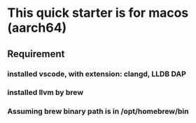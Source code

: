 # This quick starter is for macos (aarch64)

## Requirement

### installed vscode, with extension: clangd, LLDB DAP
### installed llvm by brew

### Assuming brew binary path is in /opt/homebrew/bin
